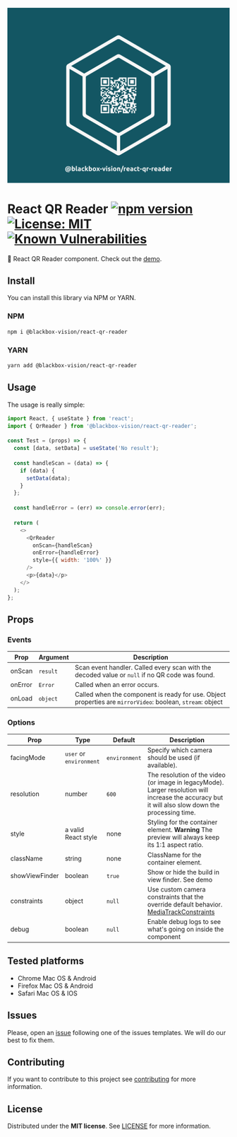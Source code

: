 ![Qr Reader Logo](./logo.png)

# React QR Reader [![npm version](https://badge.fury.io/js/%40blackbox-vision%2Freact-qr-reader.svg)](https://badge.fury.io/js/%40blackbox-vision%2Freact-qr-reader) [![License: MIT](https://img.shields.io/badge/License-MIT-brightgreen.svg)](https://opensource.org/licenses/MIT) [![Known Vulnerabilities](https://snyk.io/test/github/blackboxvision/react-qr-reader/badge.svg)](https://snyk.io/test/github/blackboxvision/react-qr-reader)

:rocket: React QR Reader component. Check out the [demo](https://codesandbox.io/s/qrreader-u2mcu).

## Install

You can install this library via NPM or YARN.

### NPM

```bash
npm i @blackbox-vision/react-qr-reader
```

### YARN

```bash
yarn add @blackbox-vision/react-qr-reader
```

## Usage

The usage is really simple:

```javascript
import React, { useState } from 'react';
import { QrReader } from '@blackbox-vision/react-qr-reader';

const Test = (props) => {
  const [data, setData] = useState('No result');

  const handleScan = (data) => {
    if (data) {
      setData(data);
    }
  };

  const handleError = (err) => console.error(err);

  return (
    <>
      <QrReader
        onScan={handleScan}
        onError={handleError}
        style={{ width: '100%' }}
      />
      <p>{data}</p>
    </>
  );
};
```

## Props

### Events

| Prop    | Argument | Description                                                                                                |
| ------- | -------- | ---------------------------------------------------------------------------------------------------------- |
| onScan  | `result` | Scan event handler. Called every scan with the decoded value or `null` if no QR code was found.            |
| onError | `Error`  | Called when an error occurs.                                                                               |
| onLoad  | `object` | Called when the component is ready for use. Object properties are `mirrorVideo`: boolean, `stream`: object |

### Options

| Prop           | Type                    | Default       | Description                                                                                                                                                       |
| -------------- | ----------------------- | ------------- | ----------------------------------------------------------------------------------------------------------------------------------------------------------------- |
| facingMode     | `user` or `environment` | `environment` | Specify which camera should be used (if available).                                                                                                               |
| resolution     | number                  | `600`         | The resolution of the video (or image in legacyMode). Larger resolution will increase the accuracy but it will also slow down the processing time.                |
| style          | a valid React style     | none          | Styling for the container element. **Warning** The preview will always keep its 1:1 aspect ratio.                                                                 |
| className      | string                  | none          | ClassName for the container element.                                                                                                                              |
| showViewFinder | boolean                 | `true`        | Show or hide the build in view finder. See demo                                                                                                                   |
| constraints    | object                  | `null`        | Use custom camera constraints that the override default behavior. [MediaTrackConstraints](https://developer.mozilla.org/en-US/docs/Web/API/MediaTrackConstraints) |
| debug          | boolean                 | `null`        | Enable debug logs to see what's going on inside the component                                                                                                     |

## Tested platforms

- Chrome Mac OS & Android
- Firefox Mac OS & Android
- Safari Mac OS & IOS

## Issues

Please, open an [issue](https://github.com/BlackBoxVision/react-qr-reader/issues) following one of the issues templates. We will do our best to fix them.

## Contributing

If you want to contribute to this project see [contributing](https://github.com/BlackBoxVision/react-qr-reader/blob/master/CONTRIBUTING.md) for more information.

## License

Distributed under the **MIT license**. See [LICENSE](https://github.com/BlackBoxVision/react-qr-reader/blob/master/LICENSE) for more information.
